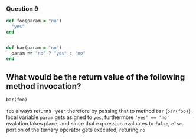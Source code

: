 ### Question 9

```ruby
def foo(param = "no")
  "yes"
end


def bar(param = "no")
  param == "no" ? "yes" : "no"
end
```

## What would be the return value of the following method invocation?
```ruby
bar(foo)
```

`foo` always returns `'yes'` therefore by passing that to method `bar` (`bar(foo)`) 
local variable `param` gets asigned to `yes`, furthermore `'yes' == 'no'` evalation takes place, and since that expression evaluates to `false`, `else` portion of the ternary operator gets executed, returing `no`


